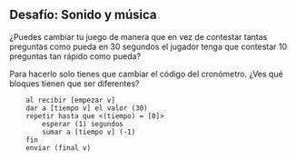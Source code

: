 ## Desafío: Sonido y música

¿Puedes cambiar tu juego de manera que en vez de contestar tantas preguntas como pueda en 30 segundos el jugador tenga que contestar 10 preguntas tan rápido como pueda?

Para hacerlo solo tienes que cambiar el código del cronómetro. ¿Ves qué bloques tienen que ser diferentes?

```blocks3
    al recibir [empezar v]
    dar a [tiempo v] el valor (30)
    repetir hasta que <(tiempo) = [0]>
        esperar (1) segundos
        sumar a [tiempo v] (-1)
    fin
    enviar (final v)
```